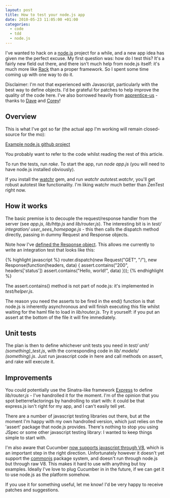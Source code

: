 ```yaml
---
layout: post
title: How to test your node.js app
date: 2010-05-23 11:05:00 +01:00
categories:
  - code
  - tdd
  - node.js
---
```

I've wanted to hack on a [node.js](http://nodejs.org) project for a while, and a new app idea has given me the perfect excuse. My first question was: how do I test this? It's a fairly new field out there, and there isn't much help from node.js itself: it's much more like [Rack](http://rack.rubyforge.org/) than a proper framework. So I spent some time coming up with one way to do it.

Disclaimer: I'm not that experienced with Javascript, particularly with the best way to define objects. I'd be grateful for patches to help improve the quality of the code here. I've also borrowed heavily from [apprentice-us](http://github.com/redsquirrel/apprentice-us) - thanks to [Dave](http://twitter.com/redsquirrel) and [Corey](http://twitter.com/coreyhaines)!

## Overview 


This is what I've got so far (the actual app I'm working will remain closed-source for the mo):

[Example node.js github project](http://github.com/chrismdp/example-nodejs-project)

You probably want to refer to the code whilst reading the rest of this article.

To run the tests, run _rake_. To start the app, run _node app.js_ (you will need to have node.js installed obviously).

If you install the [watchr](http://github.com/mynyml/watchr) gem, and run _watchr autotest.watchr_, you'll get robust autotest like functionality. I'm liking watchr much better than ZenTest right now.

## How it works

The basic premise is to decouple the request/response handler from the server (see *app.js*, *lib/http.js* and *lib/router.js*). The interesting bit is in *test/ integration/ user_sees_homepage.js* - this then calls the dispatch method directly, passing in dummy Request and Response objects.

Note how I've [defined the Response object](http://github.com/chrismdp/example-nodejs-project/blob/master/test/integration/user_sees_homepage.js). This allows me currently to write an integration test that looks like this:

{% highlight javascript %}
router.dispatch(new Request("GET", "/"), new Response(function(headers, data) {
  assert.contains("200", headers['status'])
  assert.contains("Hello, world!", data)
}));
{% endhighlight %}

The assert.contains() method is not part of node.js: it's implemented in _test/helper.js_.

The reason you need the asserts to be fired in the end() function is that node.js is inherently asynchronous and will finish executing this file whilst waiting for the haml file to load in *lib/router.js*. Try it yourself: if you put an assert at the bottom of the file it will fire immediately.

## Unit tests

The plan is then to define whichever unit tests you need in *test/ unit/ (something)_test.js*, with the corresponding code in *lib/ models/ (something).js*. Just run javascript code in here and call methods on assert, and rake will execute it.

## Improvements

You could potentially use the Sinatra-like framework [Express](http://expressjs.com) to define *lib/router.js* - I've handrolled it for the moment. I'm of the opinion that you spot betterrefactorings by handrolling to start with: it could be that express.js isn't right for my app, and I can't easily tell yet.

There are a number of javascript testing libraries out there, but at the moment I'm happy with my own handrolled version, which just relies on the 'assert' package that node.js provides. There's nothing to stop you using JSpec or some other javascript testing library: I wanted to keep things simple to start with. 

I'm also aware that Cucumber [now supports javascript through V8](http://blog.josephwilk.net/ruby/testing-javascript-with-cucumber-in-javascript.html), which is an important step in the right direction. Unfortunately however it doesn't yet support the [commonjs](http://commonjs.org) package system, and doesn't run through node.js but through raw V8. This makes it hard to use with anything but toy examples. Ideally I've love to plug Cucumber in in the future, if we can get it to use node.js as the platform somehow.

If you use it for something useful, let me know! I'd be very happy to receive patches and suggestions.
